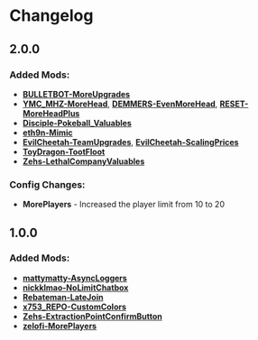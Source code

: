 # Changelog

## 2.0.0

### Added Mods:

- **[BULLETBOT-MoreUpgrades](https://thunderstore.io/package/BULLETBOT/MoreUpgrades/)**
- **[YMC_MHZ-MoreHead](https://thunderstore.io/package/YMC_MHZ/MoreHead/)**, **[DEMMERS-EvenMoreHead](https://thunderstore.io/package/DEMMERS/EvenMoreHead/)**, **[RESET-MoreHeadPlus](https://thunderstore.io/package/RESET/MoreHeadPlus/)**
- **[Disciple-Pokeball_Valuables](https://thunderstore.io/package/Disciple/Pokeball_Valuables/)**
- **[eth9n-Mimic](https://thunderstore.io/package/eth9n/Mimic/)**
- **[EvilCheetah-TeamUpgrades](https://thunderstore.io/package/EvilCheetah/TeamUpgrades/)**, **[EvilCheetah-ScalingPrices](https://thunderstore.io/package/EvilCheetah/ScalingPrices/)**
- **[ToyDragon-TootFloot](https://thunderstore.io/package/ToyDragon/TootFloot/)**
- **[Zehs-LethalCompanyValuables](https://thunderstore.io/package/Zehs/LethalCompanyValuables/)**

### Config Changes:

- **MorePlayers** - Increased the player limit from 10 to 20

## 1.0.0

### Added Mods:

- **[mattymatty-AsyncLoggers](https://thunderstore.io/package/mattymatty/AsyncLoggers/)**
- **[nickklmao-NoLimitChatbox](https://thunderstore.io/package/nickklmao/NoLimitChatbox/)**
- **[Rebateman-LateJoin](https://thunderstore.io/package/Rebateman/LateJoin/)**
- **[x753_REPO-CustomColors](https://thunderstore.io/package/x753_REPO/CustomColors/)**
- **[Zehs-ExtractionPointConfirmButton](https://thunderstore.io/package/Zehs/ExtractionPointConfirmButton/)**
- **[zelofi-MorePlayers](https://thunderstore.io/package/zelofi/MorePlayers/)**
